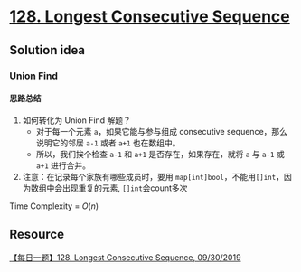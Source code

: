 # [128. Longest Consecutive Sequence](https://leetcode.com/problems/longest-consecutive-sequence/description/)

## Solution idea
### Union Find
#### 思路总结
1. 如何转化为 Union Find 解题？
    * 对于每一个元素 `a`，如果它能与参与组成 consecutive sequence，那么说明它的邻居 `a-1` 或者 `a+1` 也在数组中。
    * 所以，我们挨个检查 `a-1` 和 `a+1` 是否存在，如果存在，就将 `a` 与 `a-1` 或 `a+1` 进行合并。
2. 注意：在记录每个家族有哪些成员时，要用 `map[int]bool`，不能用`[]int`，因为数组中会出现重复的元素, `[]int`会count多次

Time Complexity = $O(n)$

## Resource
[【每日一题】128. Longest Consecutive Sequence, 09/30/2019](https://www.youtube.com/watch?v=QnBcLxgeeGs&ab_channel=HuifengGuan)
